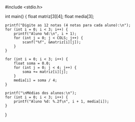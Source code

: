 #include <stdio.h>

int main() {
    float matriz[3][4];
    float media[3];

    printf("Digite as 12 notas (4 notas para cada aluno):\n");
    for (int i = 0; i < 3; i++) {
        printf("Aluno %d:\n", i + 1);
        for (int j = 0; j < COLS; j++) {
            scanf("%f", &matriz[i][j]);
        }
    }

    for (int i = 0; i < 3; i++) {
        float soma = 0.0;
        for (int j = 0; j < 4; j++) {
            soma += matriz[i][j];
        }
        media[i] = soma / 4;
    }

    printf("\nMédias dos alunos:\n");
    for (int i = 0; i < 3; i++) {
        printf("Aluno %d: %.2f\n", i + 1, media[i]);
    }
}
